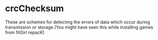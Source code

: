 # crcChecksum
These are schemes for detecting the errors of data which occur during transmission or storage.(You might have seen this while installing games from fitGirl repacK)
